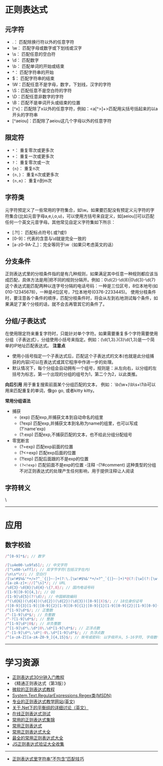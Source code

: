 # 正则表达式

## 元字符
- .： 匹配除换行符以外的任意字符
- \w： 匹配字母或数字或下划线或汉字
- \s： 匹配任意的空白符
- \d： 匹配数字
- \b： 匹配单词的开始或结束
- ^： 匹配字符串的开始
- $： 匹配字符串的结束
- \W：匹配任意不是字母，数字，下划线，汉字的字符
- \S：匹配任意不是空白符的字符
- \D：匹配任意非数字的字符
- \B：匹配不是单词开头或结束的位置
- [^x]：匹配除了x以外的任意字符，例如：<a[^>]+>匹配用尖括号括起来的以a开头的字符串
- [^aeiou]：匹配除了aeiou这几个字母以外的任意字符

## 限定符
- `*`： 重复零次或更多次
- `+`： 重复一次或更多次
- `?`： 重复零次或一次
- `{n}`： 重复n次
- `{n,}`： 重复n次或更多次
- `{n,m}`： 重复n到m次

## 字符类
元字符预定义了一些常用的字符集合，如\w。如果要匹配没有预定义元字符的字符集合(比如元音字母a,e,i,o,u)，可以使用方括号来自定义，如[aeiou]]可以匹配任何一个英文元音字母。其他常见自定义字符集如下所示：
- [.?!]： 匹配标点符号(.或?或!)
- [0-9]：代表的含意与\d就是完全一致的
- [a-z0-9A-Z_]：完全等同于\w（如果只考虑英文的话）

## 分支条件
正则表达式里的分枝条件指的是有几种规则，如果满足其中任意一种规则都应该当成匹配，具体方法是用|把不同的规则分隔开。例如：0\d{2}-\d{8}|0\d{3}-\d{7}这个表达式能匹配两种以连字号分隔的电话号码：一种是三位区号，8位本地号(如010-12345678)，一种是4位区号，7位本地号(0376-2233445)。
使用分枝条件时，要注意各个条件的顺序，匹配分枝条件时，将会从左到右地测试每个条件，如果满足了某个分枝的话，就不会去再管其它的条件了。

## 分组/子表达式
在使用限定符来重复字符时，只能针对单个字符。如果需要重复多个字符需要使用分组（子表达式），分组使用小括号来指定。例如：(\d{1,3}\.){3}\d{1,3}是一个简单的IP地址匹配表达式。
**注意点**
-  使用小括号指定一个子表达式后，匹配这个子表达式的文本(也就是此分组捕获的内容)可以在表达式或其它程序中作进一步的处理。
-  默认情况下，每个分组会自动拥有一个组号，规则是：从左向右，以分组的左括号为标志，第一个出现的分组的组号为1，第二个为2，以此类推。

**向后引用**
用于重复搜索前面某个分组匹配的文本， 例如： \b(\w+)\b\s+\1\b可以用来匹配重复的单词，像go go, 或者kitty kitty。

**常用分组语法**
- 捕获
    - (exp)    匹配exp,并捕获文本到自动命名的组里
    - (?<name>exp)    匹配exp,并捕获文本到名称为name的组里，也可以写成(?'name'exp)
    - (?:exp)    匹配exp,不捕获匹配的文本，也不给此分组分配组号
- 零宽断言
    - (?=exp)    匹配exp前面的位置
    - (?<=exp)    匹配exp后面的位置
    - (?!exp)    匹配后面跟的不是exp的位置
    - `(?<!exp)`    匹配前面不是exp的位置
-注释
    -(?#comment)    这种类型的分组不对正则表达式的处理产生任何影响，用于提供注释让人阅读

## 字符转义
\

---

# 应用
## 数字校验
``` javascript
/^[0-9]*$/; // 数字


```

``` javascript
/[\u4e00-\u9fa5]/; // 中文字符
/[^\x00-\xff]/; // 双字节字符(包括汉字在内)
/\n\s*\r/; // 空白行
/[\w!#$%&'*+/=?^_`{|}~-]+(?:\.[\w!#$%&'*+/=?^_`{|}~-]+)*@(?:[\w](?:[\w-]*[\w])?\.)+[\w](?:[\w-]*[\w])?/; // Email 地址
/[a-zA-z]+://[^\s]*/; // URL
/\d{3}-\d{8}|\d{4}-\{7,8}/; // 国内电话号码
/[1-9][0-9]{4,}/; // QQ
/[1-9]\d{5}(?!\d)/; // 中国邮政编码
/^(\d{6})(\d{4})(\d{2})(\d{2})(\d{3})([0-9]|X)$/; // 18位身份证号
/([0-9]{3}[1-9]|[0-9]{2}[1-9][0-9]{1}|[0-9]{1}[1-9][0-9]{2}|[1-9][0-9]{3})-(((0[13578]|1[02])-(0[1-9]|[12][0-9]|3[01]))|((0[469]|11)-(0[1-9]|[12][0-9]|30))|(02-(0[1-9]|[1][0-9]|2[0-8])))/; // (年-月-日)格式日期
/^[1-9]\d*$/; // 正整数
/^-[1-9]\d*$/; // 负整数
/^-?[1-9]\d*$/; // 整数
/^[1-9]\d*|0$/; // 非负整数
/^[1-9]\d*\.\d*|0\.\d*[1-9]\d*$/; // 正浮点数
/^-[1-9]\d*\.\d*|-0\.\d*[1-9]\d*$/; // 负浮点数
/^[a-zA-Z][a-zA-Z0-9_]{4,15}$/; // 账号或密码: 以字母开头, 5-16字符, 字母数字下划线
```

---

# 学习资源
- [正则表达式30分钟入门教程]( http://deerchao.net/tutorials/regex/regex.htm)
- 《精通正则表达式（第3版）》
- [微软的正则表达式教程]( https://msdn.microsoft.com/zh-cn/library/d9eze55x(v=vs.90).aspx)
- [System.Text.RegularExpressions.Regex类(MSDN)]( https://msdn.microsoft.com/zh-cn/library/system.text.regularexpressions.regex.aspx)
- [专业的正则表达式教学网站(英文)]( http://www.regular-expressions.info/)
- [关于.Net下的平衡组的详细讨论（英文）]( http://weblogs.asp.net/whaggard/377025)
- [在线正则表达式测试]( http://tool.oschina.net/regex#)
- [常用的正则表达式集锦](http://www.jb51.net/article/54868.htm)
- [常用正则表达式](http://www.williamlong.info/archives/433.html)
- [常用正则表达式大全](http://blog.csdn.net/onebigday/article/details/5429868)
- [最全的常用正则表达式大全](http://blog.jobbole.com/96052/)
- [JS正则表达式验证大全收集](http://www.cnblogs.com/pannysp/archive/2012/02/09/2343906.html)

---

- [正则表达式里字符串”不包含”匹配技巧](http://www.vaikan.com/regular-expression-to-match-string-not-containing-a-word/)
